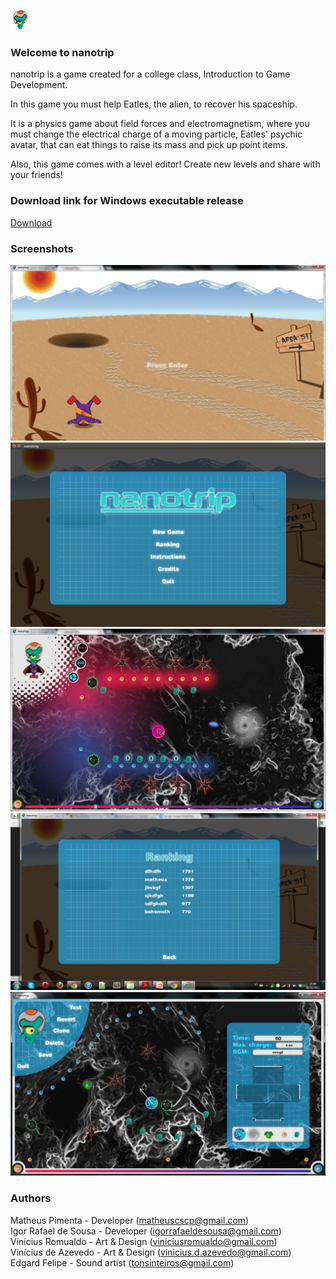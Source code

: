 ![Eatles](https://raw.githubusercontent.com/matheuscscp/nanotrip/gh-pages/images/icon.png)

### Welcome to nanotrip
nanotrip is a game created for a college class, Introduction to Game Development.

In this game you must help Eatles, the alien, to recover his spaceship.

It is a physics game about field forces and electromagnetism, where you must change the electrical charge of a moving particle, Eatles' psychic avatar, that can eat things to raise its mass and pick up point items.

Also, this game comes with a level editor! Create new levels and share with your friends!

### Download link for Windows executable release
[Download](https://downloads.sourceforge.net/project/nanotrip/nanotrip.zip?r=https%3A%2F%2Fsourceforge.net%2Fprojects%2Fnanotrip%2F&ts=1360884880&use_mirror=ufpr)

### Screenshots
![Splash screen](https://raw.githubusercontent.com/matheuscscp/nanotrip/gh-pages/images/splash_screen.png)
![Title screen](https://raw.githubusercontent.com/matheuscscp/nanotrip/gh-pages/images/title_screen.png)
![Level one](https://raw.githubusercontent.com/matheuscscp/nanotrip/gh-pages/images/level_one.png)
![Ranking](https://raw.githubusercontent.com/matheuscscp/nanotrip/gh-pages/images/ranking.png)
![Map editor](https://raw.githubusercontent.com/matheuscscp/nanotrip/gh-pages/images/map_editor.png)

### Authors
Matheus Pimenta - Developer (matheuscscp@gmail.com)<br />
Igor Rafael de Sousa - Developer (igorrafaeldesousa@gmail.com)<br />
Vinícius Romualdo - Art & Design (viniciusromualdo@gmail.com)<br />
Vinícius de Azevedo - Art & Design (vinicius.d.azevedo@gmail.com)<br />
Edgard Felipe - Sound artist (tonsinteiros@gmail.com)
